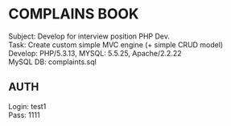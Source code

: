 # COMPLAINS BOOK

Subject: Develop for interview position PHP Dev.<br>
Task: Create custom simple MVC engine (+ simple CRUD model)<br>
Develop: PHP/5.3.13, MYSQL: 5.5.25, Apache/2.2.22<br>
MySQL DB: complaints.sql<br>

## AUTH
Login: test1<br>
Pass: 1111
